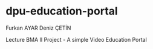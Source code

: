 dpu-education-portal
====================
Furkan AYAR
Deniz ÇETİN

Lecture BMA II Project - A simple Video Education Portal
